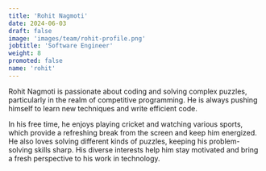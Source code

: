 ```yaml
---
title: 'Rohit Nagmoti'
date: 2024-06-03
draft: false
image: 'images/team/rohit-profile.png'
jobtitle: 'Software Engineer'
weight: 8
promoted: false
name: 'rohit'
---
```


Rohit Nagmoti is passionate about coding and solving complex puzzles, particularly in the realm of competitive programming. He is always pushing himself to learn new techniques and write efficient code.

In his free time, he enjoys playing cricket and watching various sports, which provide a refreshing break from the screen and keep him energized. He also loves solving different kinds of puzzles, keeping his problem-solving skills sharp. His diverse interests help him stay motivated and bring a fresh perspective to his work in technology.

